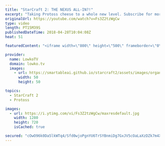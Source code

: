 ```yaml
---
title: "StarCraft 2: THE NEXUS ALL-IN?!"
excerpt: "Taking Protoss cheese to a whole new level. Subscribe for more videos: http://lowko.tv/youtube Comeback Mechanics: https://goo.gl/qqP9rB  Why play macro when you can build a Nexus inside of your opponents main base and win the game super early on anyway? Mistakes were made...  If you have an awesome"
originalUrl: https://youtube.com/watch?v=Fs3Z2tzWgCw
type: video
length: PT15M39S
publishedDateTime: 2018-04-28T10:04:08Z
heat: 51

featuredContent: "<iframe width=\"800\" height=\"500\" frameborder=\"0\" src=\"https://www.youtube.com/embed/Fs3Z2tzWgCw\" allow=\"accelerometer; autoplay; encrypted-media; gyroscope; picture-in-picture\" allowfullscreen></iframe>"

provider:
  name: LowkoTV
  domain: lowko.tv
  images:
    - url: https://smartableai.github.io/starcraft2/assets/images/organizations/lowko.tv-50x50.jpg
      width: 50
      height: 50

topics:
  - StarCraft 2
  - Protoss

images:
  - url: https://i.ytimg.com/vi/Fs3Z2tzWgCw/maxresdefault.jpg
    width: 1280
    height: 720
    isCached: true

secured: "cOwO96k0Da5lkWTq4/Sfd0wjoPgnYU6TrSYBnmiDg7GxJV5cOaLaXzDZk7m4XEvTG6ErULjCpOYFkUaucYjNR8ZADrzdefBhnAp3LZ1xHtBDZuuvHBMnux8lcAAb+eXHJZvV6/lVYUeP/PfalUOZXNPn9riBKxskr143yJ+mNAK8Xd7G+xD3W1TSSSSjD/JHi7+tY18kdFXWZaj4lI7EudZt0eji0d+sE/ELTglMbCVagNnTlwoRyTepxTCsMvpS+2SYGDS43SBMTrKW5Jjz4M4lsjN8xyOwUvmt5+xIc9Pp6/xqAO8BgnQsK8pm/ySw8LGwl/Djbpv3+j99D87byokV4Wt6eSQPt4Z9bkilHacB6iqN2KckoazBNEudLC0t6GqM/OaLTXzfa7cjSRQCx9nWfqu6gHrpAh2HJ4rnVFs=;u4B6U47PsFSki9ajKEGyjQ=="
---
```


